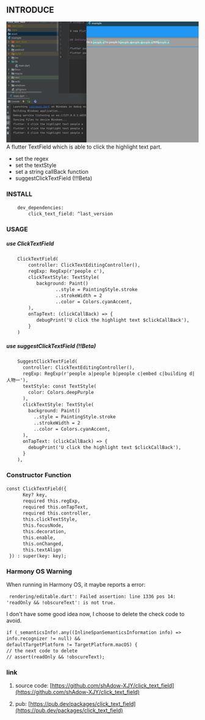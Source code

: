 ## INTRODUCE
 ![example](https://github.com/shAdow-XJY/click_text_field/blob/master/asset/example.png)
 A flutter TextField which is able to click the highlight text part.
 * set the regex
 * set the textStyle
 * set a string callBack function
 * suggestClickTextField (!!!Beta)
### INSTALL

```
    dev_dependencies:
        click_text_field: ^last_version
```

### USAGE
##### use ClickTextField
```
    ClickTextField(
        controller: ClickTextEditingController(),
        regExp: RegExp(r'people c'),
        clickTextStyle: TextStyle(
           background: Paint()
                  ..style = PaintingStyle.stroke
                  ..strokeWidth = 2
                  ..color = Colors.cyanAccent,
        ),
        onTapText: (clickCallBack) => {
           debugPrint('U click the highlight text $clickCallBack'),
        }
    )
```
##### use suggestClickTextField (!!Beta)
```
    SuggestClickTextField(
      controller: ClickTextEditingController(),
      regExp: RegExp(r'people a|people b|people c|embed c|building d|人物一'),
      textStyle: const TextStyle(
        color: Colors.deepPurple
      ),
      clickTextStyle: TextStyle(
        background: Paint()
          ..style = PaintingStyle.stroke
          ..strokeWidth = 2
          ..color = Colors.cyanAccent,
      ),
      onTapText: (clickCallBack) => {
        debugPrint('U click the highlight text $clickCallBack'),
      }
    ),
```
### Constructor Function

```
const ClickTextField({
      Key? key,
      required this.regExp,
      required this.onTapText,
      required this.controller,
      this.clickTextStyle,
      this.focusNode,
      this.decoration,
      this.enable,
      this.onChanged,
      this.textAlign
 }) : super(key: key);
```


### Harmony OS Warning
When running in Harmony OS, it maybe reports a error:
```
 rendering/editable.dart': Failed assertion: line 1336 pos 14: 'readOnly && !obscureText': is not true.
```
I don't have some good idea now, I choose to delete the check code to avoid.
```
if (_semanticsInfo!.any((InlineSpanSemanticsInformation info) => info.recognizer != null) &&
defaultTargetPlatform != TargetPlatform.macOS) {
// the next code to delete
// assert(readOnly && !obscureText);
```

### link
1. source code: [https://github.com/shAdow-XJY/click_text_field](https://github.com/shAdow-XJY/click_text_field)

2. pub: [https://pub.dev/packages/click_text_field](https://pub.dev/packages/click_text_field)